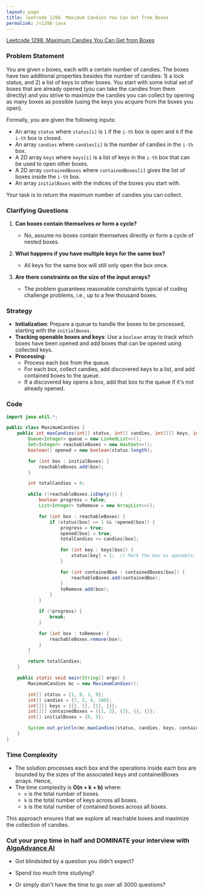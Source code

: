 ```yaml
---
layout: page
title: leetcode 1298. Maximum Candies You Can Get from Boxes
permalink: /s1298-java
---
```

[Leetcode 1298. Maximum Candies You Can Get from Boxes](https://algoadvance.github.io/algoadvance/l1298)
### Problem Statement

You are given `n` boxes, each with a certain number of candies. The boxes have two additional properties besides the number of candies: 1) a lock status, and 2) a list of keys to other boxes. You start with some initial set of boxes that are already opened (you can take the candies from them directly) and you strive to maximize the candies you can collect by opening as many boxes as possible (using the keys you acquire from the boxes you open).

Formally, you are given the following inputs:
- An array `status` where `status[i]` is `1` if the `i-th` box is open and `0` if the `i-th` box is closed.
- An array `candies` where `candies[i]` is the number of candies in the `i-th` box.
- A 2D array `keys` where `keys[i]` is a list of keys in the `i-th` box that can be used to open other boxes.
- A 2D array `containedBoxes` where `containedBoxes[i]` gives the list of boxes inside the `i-th` box.
- An array `initialBoxes` with the indices of the boxes you start with.

Your task is to return the maximum number of candies you can collect.

### Clarifying Questions

1. **Can boxes contain themselves or form a cycle?**
   - No, assume no boxes contain themselves directly or form a cycle of nested boxes.

2. **What happens if you have multiple keys for the same box?**
   - All keys for the same box will still only open the box once.

3. **Are there constraints on the size of the input arrays?**
   - The problem guarantees reasonable constraints typical of coding challenge problems, i.e., up to a few thousand boxes.

### Strategy

- **Initialization**: Prepare a queue to handle the boxes to be processed, starting with the `initialBoxes`.
- **Tracking openable boxes and keys**: Use a `boolean` array to track which boxes have been opened and add boxes that can be opened using collected keys.
- **Processing**: 
  - Process each box from the queue.
  - For each box, collect candies, add discovered keys to a list, and add contained boxes to the queue.
  - If a discovered key opens a box, add that box to the queue if it's not already opened.

### Code

```java
import java.util.*;

public class MaximumCandies {
    public int maxCandies(int[] status, int[] candies, int[][] keys, int[][] containedBoxes, int[] initialBoxes) {
        Queue<Integer> queue = new LinkedList<>();
        Set<Integer> reachableBoxes = new HashSet<>();
        boolean[] opened = new boolean[status.length];

        for (int box : initialBoxes) {
            reachableBoxes.add(box);
        }

        int totalCandies = 0;

        while (!reachableBoxes.isEmpty()) {
            boolean progress = false;
            List<Integer> toRemove = new ArrayList<>();

            for (int box : reachableBoxes) {
                if (status[box] == 1 && !opened[box]) {
                    progress = true;
                    opened[box] = true;
                    totalCandies += candies[box];

                    for (int key : keys[box]) {
                        status[key] = 1;  // Mark the box as openable.
                    }

                    for (int containedBox : containedBoxes[box]) {
                        reachableBoxes.add(containedBox);
                    }
                    toRemove.add(box);
                }
            }

            if (!progress) {
                break;
            }

            for (int box : toRemove) {
                reachableBoxes.remove(box);
            }
        }

        return totalCandies;
    }

    public static void main(String[] args) {
        MaximumCandies mc = new MaximumCandies();

        int[] status = {1, 0, 1, 0};
        int[] candies = {7, 5, 4, 100};
        int[][] keys = {{}, {}, {1}, {}};
        int[][] containedBoxes = {{1, 2}, {3}, {}, {}};
        int[] initialBoxes = {0, 3};

        System.out.println(mc.maxCandies(status, candies, keys, containedBoxes, initialBoxes)); // Output: 16
    }
}
```

### Time Complexity
- The solution processes each box and the operations inside each box are bounded by the sizes of the associated keys and containedBoxes arrays. Hence,
- The time complexity is **O(n + k + b)** where:
  - `n` is the total number of boxes.
  - `k` is the total number of keys across all boxes.
  - `b` is the total number of contained boxes across all boxes.

This approach ensures that we explore all reachable boxes and maximize the collection of candies.


### Cut your prep time in half and DOMINATE your interview with [AlgoAdvance AI](https://algoAdvance.com)

- Got blindsided by a question you didn't expect?

- Spend too much time studying?

- Or simply don't have the time to go over all 3000 questions?

